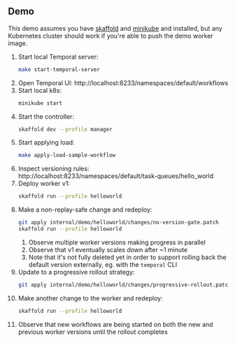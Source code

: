 
 ## Demo
 
This demo assumes you have [skaffold](https://skaffold.dev/docs/install/) and [minikube](https://minikube.sigs.k8s.io/docs/) and installed, but any
Kubernetes cluster should work if you're able to push the demo worker image.

1. Start local Temporal server:
    ```bash
    make start-temporal-server
    ```
1. Open Temporal UI: http://localhost:8233/namespaces/default/workflows
1. Start local k8s:
    ```bash
    minikube start
    ```
1. Start the controller:
    ```bash
    skaffold dev --profile manager
    ```
1. Start applying load:
    ```bash
    make apply-load-sample-workflow
    ```
1. Inspect versioning rules: http://localhost:8233/namespaces/default/task-queues/hello_world
1. Deploy worker v1:
    ```bash
    skaffold run --profile helloworld
    ```
1. Make a non-replay-safe change and redeploy:
    ```bash
    git apply internal/demo/helloworld/changes/no-version-gate.patch
    skaffold run --profile helloworld
    ```
   1. Observe multiple worker versions making progress in parallel
   1. Observe that v1 eventually scales down after ~1 minute
   1. Note that it's not fully deleted yet in order to support rolling back the default version externally,
      eg. with the `temporal` CLI
1. Update to a progressive rollout strategy:
    ```bash
    git apply internal/demo/helloworld/changes/progressive-rollout.patch
    ```
1. Make another change to the worker and redeploy:
    ```bash
    skaffold run --profile helloworld
    ```
1. Observe that new workflows are being started on both the new and previous worker versions until the rollout completes
